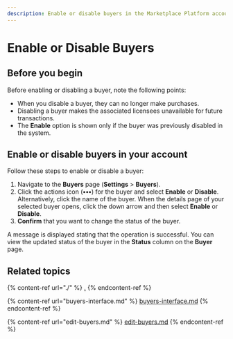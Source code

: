 ```yaml
---
description: Enable or disable buyers in the Marketplace Platform account.
---
```


# Enable or Disable Buyers

## Before you begin

Before enabling or disabling a buyer, note the following points:

* When you disable a buyer, they can no longer make purchases.&#x20;
* Disabling a buyer makes the associated licensees unavailable for future transactions.
* The **Enable** option is shown only if the buyer was previously disabled in the system.

## Enable or disable buyers in your account

Follow these steps to enable or disable a buyer:

1. Navigate to the **Buyers** page (**Settings** > **Buyers**).
2. Click the actions icon (**•••**) for the buyer and select **Enable** or **Disable**. Alternatively, click the name of the buyer. When the details page of your selected buyer opens, click the down arrow and then select **Enable** or **Disable**.&#x20;
3. **Confirm** that you want to change the status of the buyer.&#x20;

A message is displayed stating that the operation is successful. You can view the updated status of the buyer in the **Status** column on the **Buyer** page.

## Related topics

{% content-ref url="./" %}
[.](./)
{% endcontent-ref %}

{% content-ref url="buyers-interface.md" %}
[buyers-interface.md](buyers-interface.md)
{% endcontent-ref %}

{% content-ref url="edit-buyers.md" %}
[edit-buyers.md](edit-buyers.md)
{% endcontent-ref %}
